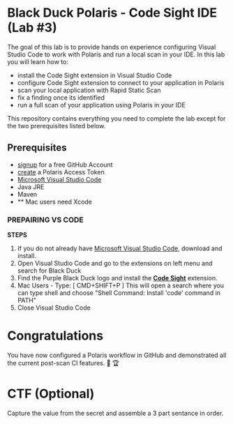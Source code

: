 # Black Duck Polaris - Code Sight IDE (Lab #3)

The goal of this lab is to provide hands on experience configuring Visual Studio Code to work with Polaris and run a local scan in your IDE. In this lab you will learn how to:
- install the Code Sight extension in Visual Studio Code
- configure Code Sight extension to connect to your application in Polaris
- scan your local application with Rapid Static Scan
- fix a finding once its identified
- run a full scan of your application using Polaris in your IDE

This repository contains everything you need to complete the lab except for the two prerequisites listed below.

## Prerequisites

- [signup](https://github.com/signup) for a free GitHub Account
- [create](https://polaris.blackduck.com/developer/default/polaris-documentation/t_make-token) a Polaris Access Token
- [Microsoft Visual Studio Code](https://code.visualstudio.com/)
- Java JRE
- Maven
- ** Mac users need Xcode 


### PREPAIRING VS CODE

**STEPS**
1. If you do not already have [Microsoft Visual Studio Code](https://code.visualstudio.com/), download and install.
2. Open Visual Studio Code and go to the extensions on left menu and search for Black Duck
3. Find the Purple Black Duck logo and install the **<ins>Code Sight</ins>** extension.
4. Mac Users - Type: [ CMD+SHIFT+P ] This will open a search where you can type shell and choose "Shell Command: Install 'code' command in PATH"
5. Close Visual Studio Code

# Congratulations

You have now configured a Polaris workflow in GitHub and demonstrated all the current post-scan CI features. :clap: :trophy:

# CTF (Optional)

Capture the value from the secret and assemble a 3 part sentance in order. 
